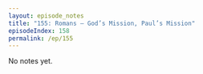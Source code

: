 ```yaml
---
layout: episode_notes
title: "155: Romans — God’s Mission, Paul’s Mission"
episodeIndex: 158
permalink: /ep/155
---
```

No notes yet.

